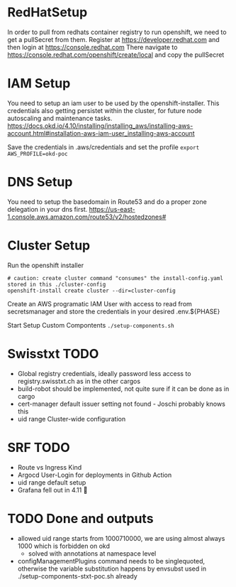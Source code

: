 # RedHatSetup
In order to pull from redhats container registry to run openshift, we need to get a pullSecret from them.
Register at https://developer.redhat.com and then login at https://console.redhat.com
There navigate to https://console.redhat.com/openshift/create/local and copy the pullSecret

# IAM Setup
You need to setup an iam user to be used by the openshift-installer. This credentials also getting persistet within the cluster, for future node autoscaling and maintenance tasks.
https://docs.okd.io/4.10/installing/installing_aws/installing-aws-account.html#installation-aws-iam-user_installing-aws-account

Save the credentials in .aws/credentials and set the profile
```export AWS_PROFILE=okd-poc```

# DNS Setup
You need to setup the basedomain in Route53 and do a proper zone delegation in your dns first.
https://us-east-1.console.aws.amazon.com/route53/v2/hostedzones#


# Cluster Setup
Run the openshift installer
```
# caution: create cluster command "consumes" the install-config.yaml stored in this ./cluster-config
openshift-install create cluster --dir=cluster-config
```

Create an AWS programatic IAM User with access to read from secretsmanager and store the credentials in your desired .env.${PHASE}

Start Setup Custom Compontents
```./setup-components.sh```


# Swisstxt TODO
- Global registry credentials, ideally password less access to registry.swisstxt.ch as in the other cargos
- build-robot should be implemented, not quite sure if it can be done as in cargo
- cert-manager default issuer setting not found - Joschi probably knows this
- uid range Cluster-wide configuration

# SRF TODO
- Route vs Ingress Kind
- Argocd User-Login for deployments in Github Action
- uid range default setup
- Grafana fell out in 4.11 🙈

# TODO Done and outputs
- allowed uid range starts from 1000710000, we are using almost always 1000 which is forbidden on okd
  - solved with annotations at namespace level
- configManagementPlugins command needs to be singlequoted, otherwise the variable substitution happens by envsubst used in ./setup-components-stxt-poc.sh already